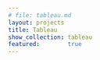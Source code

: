 ```yaml
---
# file: tableau.md
layout: projects
title: Tableau
show_collection: tableau
featured:        true
---
```

